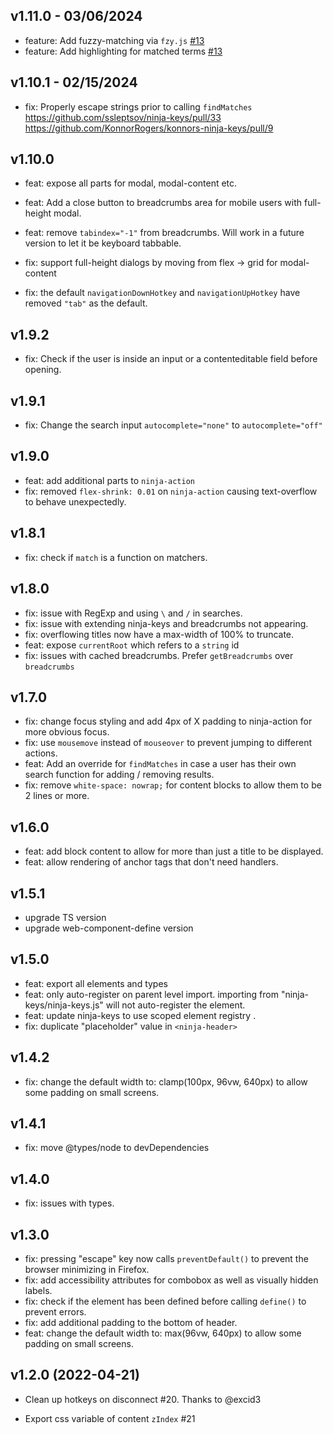## v1.11.0 - 03/06/2024

- feature: Add fuzzy-matching via `fzy.js` [#13](https://github.com/konnorrogers/ninja-keys/pulls/13)
- feature: Add highlighting for matched terms [#13](https://github.com/konnorrogers/ninja-keys/pulls/13)

## v1.10.1 - 02/15/2024

- fix: Properly escape strings prior to calling `findMatches` <https://github.com/ssleptsov/ninja-keys/pull/33> <https://github.com/KonnorRogers/konnors-ninja-keys/pull/9>

## v1.10.0

- feat: expose all parts for modal, modal-content etc.
- feat: Add a close button to breadcrumbs area for mobile users with full-height modal.
- feat: remove `tabindex="-1"` from breadcrumbs. Will work in a future version to let it be keyboard tabbable.

- fix: support full-height dialogs by moving from flex -> grid for modal-content
- fix: the default `navigationDownHotkey` and `navigationUpHotkey` have removed `"tab"` as the default.

## v1.9.2

- fix: Check if the user is inside an input or a contenteditable field before opening.

## v1.9.1

- fix: Change the search input `autocomplete="none"` to `autocomplete="off"`

## v1.9.0

- feat: add additional parts to `ninja-action`
- fix: removed `flex-shrink: 0.01` on `ninja-action` causing text-overflow to behave unexpectedly.

## v1.8.1

- fix: check if `match` is a function on matchers.

## v1.8.0

- fix: issue with RegExp and using `\` and `/` in searches.
- fix: issue with extending ninja-keys and breadcrumbs not appearing.
- fix: overflowing titles now have a max-width of 100% to truncate.
- feat: expose `currentRoot` which refers to a `string` id
- fix: issues with cached breadcrumbs. Prefer `getBreadcrumbs` over `breadcrumbs`

## v1.7.0

- fix: change focus styling and add 4px of X padding to ninja-action for more obvious focus.
- fix: use `mousemove` instead of `mouseover` to prevent jumping to different actions.
- feat: Add an override for `findMatches` in case a user has their own search function for adding / removing results.
- fix: remove `white-space: nowrap;` for content blocks to allow them to be 2 lines or more.


## v1.6.0

- feat: add block content to allow for more than just a title to be displayed.
- feat: allow rendering of anchor tags that don't need handlers.

## v1.5.1

- upgrade TS version
- upgrade web-component-define version

## v1.5.0

- feat: export all elements and types
- feat: only auto-register on parent level import. importing from "ninja-keys/ninja-keys.js" will not auto-register the element.
- feat: update ninja-keys to use scoped element registry .
- fix: duplicate "placeholder" value in `<ninja-header>`

## v1.4.2

- fix: change the default width to: clamp(100px, 96vw, 640px) to allow some padding on small screens.

## v1.4.1

- fix: move @types/node to devDependencies

## v1.4.0

- fix: issues with types.

## v1.3.0

- fix: pressing "escape" key now calls `preventDefault()` to prevent the browser minimizing in Firefox.
- fix: add accessibility attributes for combobox as well as visually hidden labels.
- fix: check if the element has been defined before calling `define()` to prevent errors.
- fix: add additional padding to the bottom of header.
- feat: change the default width to: max(96vw, 640px) to allow some padding on small screens.

## v1.2.0 (2022-04-21)

- Clean up hotkeys on disconnect #20. Thanks to @excid3

- Export css variable of content `zIndex` #21

